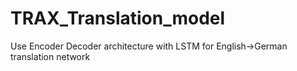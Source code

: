 # TRAX_Translation_model
Use Encoder Decoder architecture with LSTM for English->German translation network
